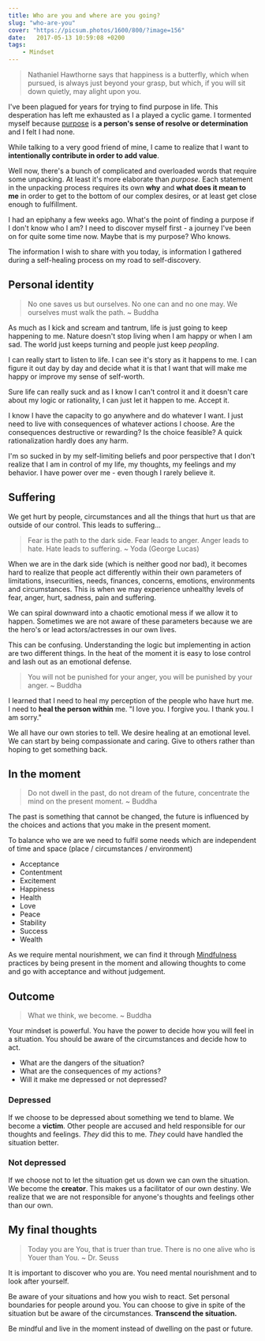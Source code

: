 ```yaml
---
title: Who are you and where are you going?
slug: "who-are-you"
cover: "https://picsum.photos/1600/800/?image=156"
date:   2017-05-13 10:59:08 +0200
tags:
    - Mindset
---
```


> Nathaniel Hawthorne says that happiness is a butterfly, which when pursued,
> is always just beyond your grasp, but which, if you will sit down quietly,
> may alight upon you.

I've been plagued for years for trying to find purpose in life. This
desperation has left me exhausted as I a played a cyclic game.
I tormented myself because [purpose](https://www.google.com/search?q=define%3Apurpose)
is **a person's sense of resolve or determination** and I felt I had none.

While talking to a very good friend of mine, I came to realize that I want to
**intentionally contribute in order to add value**.

Well now, there's a bunch of complicated and overloaded words that require
some unpacking. At least it's more elaborate than _purpose_. Each statement
in the unpacking process requires its own **why** and **what does it mean to
me** in order to get to the bottom of our complex desires, or at least get
close enough to fulfillment.

I had an epiphany a few weeks ago. What's the point of finding a purpose if I
don't know who I am? I need to discover myself first - a journey I've been on
for quite some time now. Maybe that is my purpose? Who knows.

The information I wish to share with you today, is information I gathered during
a self-healing process on my road to self-discovery.

## Personal identity

> No one saves us but ourselves. No one can and no one may.
> We ourselves must walk the path. ~ Buddha

As much as I kick and scream and tantrum, life is just going to keep happening to me.
Nature doesn't stop living when I am happy or when I am sad. The world just keeps
turning and people just keep _peopling_.

I can really start to listen to life. I can see it's story as it happens to me. I can
figure it out day by day and decide what it is that I want that will make me
happy or improve my sense of self-worth.

Sure life can really suck and as I know I can't control it and it doesn't care
about my logic or rationality, I can just let it happen to me. Accept it.

I know I have the capacity to go anywhere and do whatever I want.
I just need to live with consequences of whatever actions I choose. Are the
consequences destructive or rewarding? Is the choice feasible? A quick
rationalization hardly does any harm.

I'm so sucked in by my self-limiting beliefs and poor perspective that I don't
realize that I am in control of my life, my thoughts, my feelings and my behavior.
I have power over me - even though I rarely believe it.

## Suffering

We get hurt by people, circumstances and all the things that hurt us that are
outside of our control. This leads to suffering...

> Fear is the path to the dark side. Fear leads to anger. Anger leads to hate.
> Hate leads to suffering. ~ Yoda (George Lucas)

When we are in the dark side (which is neither good nor bad), it becomes hard
to realize that people act differently within their
own parameters of limitations, insecurities, needs, finances, concerns, emotions,
environments and circumstances. This is when we may experience unhealthy levels
of fear, anger, hurt, sadness, pain and suffering.

We can spiral downward into a chaotic emotional mess if we allow it to happen.
Sometimes we are not aware of these parameters because we are the hero's or lead
actors/actresses in our own lives.

This can be confusing. Understanding the logic but implementing in action are
two different things. In the heat of the moment it is easy to lose control
and lash out as an emotional defense.

> You will not be punished for your anger, you will be punished by your anger.
> ~ Buddha

I learned that I need to heal my perception of the people who have hurt me.
I need to **heal the person within** me.
"I love you. I forgive you. I thank you. I am sorry."

We all have our own stories to tell. We desire healing at an emotional level. We
can start by being compassionate and caring. Give to others rather than hoping
to get something back.

## In the moment

> Do not dwell in the past, do not dream of the future, concentrate the mind
> on the present moment. ~ Buddha

The past is something that cannot be changed, the future is influenced by the
choices and actions that you make in the present moment.

To balance who we are we need to fulfil some needs which are independent of
time and space (place / circumstances / environment)

-   Acceptance
-   Contentment
-   Excitement
-   Happiness
-   Health
-   Love
-   Peace
-   Stability
-   Success
-   Wealth

As we require mental nourishment, we can find it through
[Mindfulness](/blog/a-mindful-day-of-happiness/) practices by being present
in the moment and allowing thoughts to come and go with acceptance and without
judgement.

## Outcome

> What we think, we become. ~ Buddha

Your mindset is powerful. You have the power to decide how you will feel in
a situation. You should be aware of the circumstances and decide how to act.

-   What are the dangers of the situation?
-   What are the consequences of my actions?
-   Will it make me depressed or not depressed?

### Depressed

If we choose to be depressed about something we tend to blame. We become a
**victim**. Other people are accused and held responsible for our thoughts
and feelings. _They_ did this to me. _They_ could have handled the situation
better.

### Not depressed

If we choose not to let the situation get us down we can own the situation.
We become the **creator**. This makes us a facilitator of our own destiny.
We realize that we are not responsible for anyone's thoughts and feelings other
than our own.

## My final thoughts

> Today you are You, that is truer than true.
> There is no one alive who is Youer than You. ~ Dr. Seuss

It is important to discover who you are. You need mental nourishment and to look
after yourself.

Be aware of your situations and how you wish to react. Set personal boundaries
for people around you. You can choose to give in spite of the situation but
be aware of the circumstances. **Transcend the situation.**

Be mindful and live in the moment instead of dwelling on the past or future.
